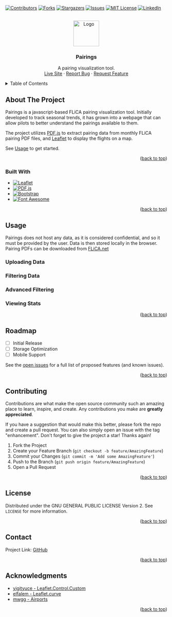 <!-- Improved compatibility of back to top link: See: https://github.com/othneildrew/Best-README-Template/pull/73 -->
<a name="readme-top"></a>
<!--
*** Thanks for checking out the Best-README-Template. If you have a suggestion
*** that would make this better, please fork the repo and create a pull request
*** or simply open an issue with the tag "enhancement".
*** Don't forget to give the project a star!
*** Thanks again! Now go create something AMAZING! :D
-->



<!-- PROJECT SHIELDS -->
<!--
*** I'm using markdown "reference style" links for readability.
*** Reference links are enclosed in brackets [ ] instead of parentheses ( ).
*** See the bottom of this document for the declaration of the reference variables
*** for contributors-url, forks-url, etc. This is an optional, concise syntax you may use.
*** https://www.markdownguide.org/basic-syntax/#reference-style-links
-->
[![Contributors][contributors-shield]][contributors-url]
[![Forks][forks-shield]][forks-url]
[![Stargazers][stars-shield]][stars-url]
[![Issues][issues-shield]][issues-url]
[![MIT License][license-shield]][license-url]
[![LinkedIn][linkedin-shield]][linkedin-url]



<!-- PROJECT LOGO -->
<br />
<div align="center">
  <a href="https://github.com/DaveBC/RPAPairings">
    <img src="images/logo.png" alt="Logo" width="80" height="80">
  </a>

<h3 align="center">Pairings</h3>

  <p align="center">
    A pairing visualization tool.
    <br />
    <a href="https://pairings.js.org">Live Site</a>
    ·
    <a href="https://github.com/DaveBC/RPAPairings/issues">Report Bug</a>
    ·
    <a href="https://github.com/DaveBC/RPAPairings/issues">Request Feature</a>
  </p>
</div>



<!-- TABLE OF CONTENTS -->
<details>
  <summary>Table of Contents</summary>
  <ol>
    <li>
      <a href="#about-the-project">About The Project</a>
      <ul>
        <li><a href="#built-with">Built With</a></li>
      </ul>
    </li>
    <li><a href="#usage">Usage</a></li>
    <li><a href="#roadmap">Roadmap</a></li>
    <li><a href="#contributing">Contributing</a></li>
    <li><a href="#license">License</a></li>
    <li><a href="#contact">Contact</a></li>
    <li><a href="#acknowledgments">Acknowledgments</a></li>
  </ol>
</details>



<!-- ABOUT THE PROJECT -->
## About The Project

<!-- [![Product Name Screen Shot][product-screenshot]](https://example.com) -->

Pairings is a javascript-based FLiCA pairing visualization tool. Initially developed to track seasonal trends, it has grown into a webpage that can allow pilots to better understand the pairings available to them.

The project utilizes [PDF.js][PDF.js-url] to extract pairing data from monthly FLiCA pairing PDF files, and [Leaflet][Leaflet-url] to display the flights on a map.

See <a href="#usage">Usage</a> to get started.

<p align="right">(<a href="#readme-top">back to top</a>)</p>



### Built With

* [![Leaflet][Leaflet]][Leaflet-url]
* [![PDF.js][PDF.js]][PDF.js-url]
* [![Bootstrap][Bootstrap.com]][Bootstrap-url]
* [![Font Awesome][Font Awesome]][Font Awesome-url]

<p align="right">(<a href="#readme-top">back to top</a>)</p>

<!-- USAGE EXAMPLES -->
## Usage

Pairings does not host any data, as it is considered confidential, and so it must be provided by the user. Data is then stored locally in the browser.
Pairing PDFs can be downloaded from [FLiCA.net](https://flica.net)

### Uploading Data

### Filtering Data

### Advanced Filtering

### Viewing Stats

<p align="right">(<a href="#readme-top">back to top</a>)</p>



<!-- ROADMAP -->
## Roadmap

- [ ] Initial Release
- [ ] Storage Optimization
- [ ] Mobile Support

See the [open issues](https://github.com/DaveBC/RPAPairings/issues) for a full list of proposed features (and known issues).

<p align="right">(<a href="#readme-top">back to top</a>)</p>



<!-- CONTRIBUTING -->
## Contributing

Contributions are what make the open source community such an amazing place to learn, inspire, and create. Any contributions you make are **greatly appreciated**.

If you have a suggestion that would make this better, please fork the repo and create a pull request. You can also simply open an issue with the tag "enhancement".
Don't forget to give the project a star! Thanks again!

1. Fork the Project
2. Create your Feature Branch (`git checkout -b feature/AmazingFeature`)
3. Commit your Changes (`git commit -m 'Add some AmazingFeature'`)
4. Push to the Branch (`git push origin feature/AmazingFeature`)
5. Open a Pull Request

<p align="right">(<a href="#readme-top">back to top</a>)</p>



<!-- LICENSE -->
## License

Distributed under the GNU GENERAL PUBLIC LICENSE Version 2. See `LICENSE` for more information.

<p align="right">(<a href="#readme-top">back to top</a>)</p>



<!-- CONTACT -->
## Contact

Project Link: [GitHub](https://github.com/DaveBC/RPAPairings/)

<p align="right">(<a href="#readme-top">back to top</a>)</p>



<!-- ACKNOWLEDGMENTS -->
## Acknowledgments

* [yigityuce - Leaflet.Control.Custom](https://github.com/yigityuce/Leaflet.Control.Custom)
* [elfalem - Leaflet.curve](https://github.com/elfalem/Leaflet.curve)
* [mwgg - Airports](https://github.com/mwgg/Airports)

<p align="right">(<a href="#readme-top">back to top</a>)</p>



<!-- MARKDOWN LINKS & IMAGES -->
<!-- https://www.markdownguide.org/basic-syntax/#reference-style-links -->
[contributors-shield]: https://img.shields.io/github/contributors/DaveBC/RPAPairings.svg?style=for-the-badge
[contributors-url]: https://github.com/DaveBC/RPAPairings/graphs/contributors
[forks-shield]: https://img.shields.io/github/forks/DaveBC/RPAPairings.svg?style=for-the-badge
[forks-url]: https://github.com/DaveBC/RPAPairings/network/members
[stars-shield]: https://img.shields.io/github/stars/DaveBC/RPAPairings.svg?style=for-the-badge
[stars-url]: https://github.com/DaveBC/RPAPairings/stargazers
[issues-shield]: https://img.shields.io/github/issues/DaveBC/RPAPairings.svg?style=for-the-badge
[issues-url]: https://github.com/DaveBC/RPAPairings/issues
[license-shield]: https://img.shields.io/github/license/DaveBC/RPAPairings.svg?style=for-the-badge
[license-url]: https://github.com/DaveBC/RPAPairings/blob/master/LICENSE.txt
[linkedin-shield]: https://img.shields.io/badge/-LinkedIn-black.svg?style=for-the-badge&logo=linkedin&colorB=555
[linkedin-url]: https://linkedin.com/in/davidbanwellclode
<!--[product-screenshot]: images/screenshot.png-->
[Leaflet]: https://img.shields.io/static/v1?style=for-the-badge&message=Leaflet&color=199900&logo=Leaflet&logoColor=FFFFFF&label=
[Leaflet-url]: https://leafletjs.com/
[Bootstrap.com]: https://img.shields.io/badge/Bootstrap-563D7C?style=for-the-badge&logo=bootstrap&logoColor=white
[Bootstrap-url]: https://getbootstrap.com/
[PDF.js-url]: https://mozilla.github.io/pdf.js/
[PDF.js]: https://img.shields.io/static/v1?style=for-the-badge&message=PDF.js&color=orange&logo=Mozilla&logoColor=FFFFFF&label=
[Font Awesome]: https://img.shields.io/static/v1?style=for-the-badge&message=Font+Awesome&color=528DD7&logo=Font+Awesome&logoColor=FFFFFF&label=
[Font Awesome-url]: https://fontawesome.com/
[JQuery.com]: https://img.shields.io/badge/jQuery-0769AD?style=for-the-badge&logo=jquery&logoColor=white
[JQuery-url]: https://jquery.com 
